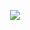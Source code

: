 <p align="center">
  <img src="https://i-p.rmcdn.net/659aab22043b7d0044a0aeee/4618759/image-18b5e375-9407-4c60-a0b4-7fb94bc652a6.png?w=685&e=webp&nll=true&cX=0&cY=1&cW=1103&cH=647" />
</p>
